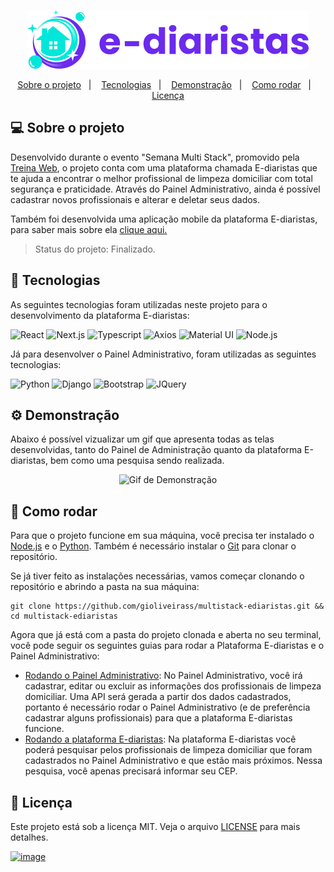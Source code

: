 <p align="center">
    <img src=".github/logo.svg" 
    alt="E-diaristas">
</p>

<p align="center">
  <a href="#projeto">Sobre o projeto</a>&nbsp;&nbsp;&nbsp;|&nbsp;&nbsp;&nbsp;
  <a href="#tecnologias">Tecnologias</a>&nbsp;&nbsp;&nbsp;|&nbsp;&nbsp;&nbsp;
  <a href="#demonstracao">Demonstração</a>&nbsp;&nbsp;&nbsp;|&nbsp;&nbsp;&nbsp;
  <a href="#iniciando">Como rodar</a>&nbsp;&nbsp;&nbsp;|&nbsp;&nbsp;&nbsp;
  <a href="#licença">Licença</a>
</p>

## <a id="projeto"> 💻 Sobre o projeto </a>

Desenvolvido durante o evento "Semana Multi Stack", promovido pela [Treina Web](https://www.treinaweb.com.br/), o projeto conta com uma plataforma chamada E-diaristas que te ajuda a encontrar o melhor profissional de limpeza domiciliar com total segurança e praticidade. Através do Painel Administrativo, ainda é possível cadastrar novos profissionais e alterar e deletar seus dados.

Também foi desenvolvida uma aplicação mobile da plataforma E-diaristas, para saber mais sobre ela [clique aqui.](https://github.com/gioliveirass/multistack-ediaristas-mobile)

> Status do projeto: Finalizado.

## <a id="tecnologias"> 🧪 Tecnologias </a>

As seguintes tecnologias foram utilizadas neste projeto para o desenvolvimento da plataforma E-diaristas:

![React](https://img.shields.io/badge/React-20232A?style=for-the-badge&logo=react&logoColor=61DAFB)
![Next.js](https://img.shields.io/badge/next.js-000000?style=for-the-badge&logo=next-dot-js&logoColor=white)
![Typescript](https://img.shields.io/badge/TypeScript-007ACC?style=for-the-badge&logo=typescript&logoColor=white)
![Axios](https://img.shields.io/badge/Axios-5a29e4?style=for-the-badge)
![Material UI](https://img.shields.io/badge/Material_UI-00b0ff?style=for-the-badge)
![Node.js](https://img.shields.io/badge/Node.js-43853D?style=for-the-badge&logo=node-dot-js&logoColor=white)

Já para desenvolver o Painel Administrativo, foram utilizadas as seguintes tecnologias:

![Python](https://img.shields.io/badge/Python-3776AB?style=for-the-badge&logo=python&logoColor=white)
![Django](https://img.shields.io/badge/Django-092E20?style=for-the-badge&logo=django&logoColor=green)
![Bootstrap](https://img.shields.io/badge/Bootstrap-563D7C?style=for-the-badge&logo=bootstrap&logoColor=white)
![JQuery](https://img.shields.io/badge/jQuery-0769AD?style=for-the-badge&logo=jquery&logoColor=white)

## <a id="demonstracao"> ⚙️ Demonstração </a>

Abaixo é possível vizualizar um gif que apresenta todas as telas desenvolvidas, tanto do Painel de Administração quanto da plataforma E-diaristas, bem como uma pesquisa sendo realizada.

<p align="center">
    <img src='.github/demonstracao.gif' alt='Gif de Demonstração'
</p>

## <a id="iniciando"> 🚀 Como rodar </a>

Para que o projeto funcione em sua máquina, você precisa ter instalado o [Node.js](https://nodejs.org/en/) e o [Python](https://www.python.org/downloads/). Também é necessário instalar o [Git](https://git-scm.com/) para clonar o repositório.

Se já tiver feito as instalações necessárias, vamos começar clonando o repositório e abrindo a pasta na sua máquina:

```
git clone https://github.com/gioliveirass/multistack-ediaristas.git && cd multistack-ediaristas
```

Agora que já está com a pasta do projeto clonada e aberta no seu terminal, você pode seguir os seguintes guias para rodar a Plataforma E-diaristas e o Painel Administrativo:

- [Rodando o Painel Administrativo](https://github.com/gioliveirass/multistack-ediaristas/blob/main/django/README.md): No Painel Administrativo, você irá cadastrar, editar ou excluir as informações dos profissionais de limpeza domiciliar. Uma API será gerada a partir dos dados cadastrados, portanto é necessário rodar o Painel Administrativo (e de preferência cadastrar alguns profissionais) para que a plataforma E-diaristas funcione.
- [Rodando a plataforma E-diaristas](https://github.com/gioliveirass/multistack-ediaristas/blob/main/ediaristas/README.md): Na plataforma E-diaristas você poderá pesquisar pelos profissionais de limpeza domiciliar que foram cadastrados no Painel Administrativo e que estão mais próximos. Nessa pesquisa, você apenas precisará informar seu CEP.

## <a id="licença"> 📝 Licença </a>

Este projeto está sob a licença MIT. Veja o arquivo [LICENSE](https://github.com/gioliveirass/multistack-ediaristas/blob/main/LICENSE) para mais detalhes.

[![image](https://img.shields.io/badge/👽%20Giovana%20Thaís%20O.%20Silva-LinkedIn-239120?style=flat-square)](https://www.linkedin.com/in/gioliveirass/)
